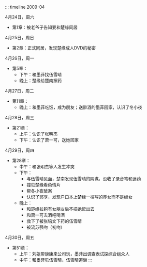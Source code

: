 ::: timeline 2009-04

4月24日，周六
- 第1章：被老爷子告知要和楚缘同居

4月25日，周日
- 第2章：正式同居，发现楚缘成人DVD的秘密

4月26日，周一
- 第5章：
  - 下午：和墨菲找伍雪晴
  - 晚上：楚缘给楚南擦药

4月27日，周二
- 第11章：
  - 晚上：和墨菲吃饭，成为朋友；送醉酒的墨菲回家，认识了冬小夜

4月28日，周三
- 第21章：
  - 上午：认识了张明杰
  - 下午：认识了萧一可，送她回家

4月29日，周四
- 第28章：
  - 中午：和张明杰等人发生冲突
  - 下午：
    - 与伍雪晴见面，楚南发现伍雪晴的阴谋，没收了录音笔和迷药
    - 撞见楚缘看色情片
    - 帮冬小夜破案
    - 认识了郭享，发现户口本上楚缘一栏写的养女而不是继女
  - 晚上：
    - 和楚缘拉钩有女朋友后不把她赶出去
    - 和萧一可去酒吧喝酒
    - 救下了被张培文下药的伍雪晴
    - 被流苏强吻（初吻）

4月30日，周五
- 第51章：
  - 上午：刘姐带康康来公司玩，墨菲出调查表试探综合组众人
  - 中午：和墨菲见伍雪晴，伍雪晴道谢
:::
